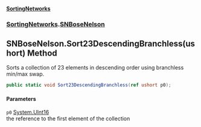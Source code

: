 #### [SortingNetworks](./index.md 'index')
### [SortingNetworks](./SortingNetworks.md 'SortingNetworks').[SNBoseNelson](./SortingNetworks-SNBoseNelson.md 'SortingNetworks.SNBoseNelson')
## SNBoseNelson.Sort23DescendingBranchless(ushort) Method
Sorts a collection of 23 elements in descending order using branchless min/max swap.  
```csharp
public static void Sort23DescendingBranchless(ref ushort p0);
```
#### Parameters
<a name='SortingNetworks-SNBoseNelson-Sort23DescendingBranchless(ushort)-p0'></a>
`p0` [System.UInt16](https://docs.microsoft.com/en-us/dotnet/api/System.UInt16 'System.UInt16')  
the reference to the first element of the collection  
  
